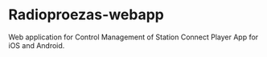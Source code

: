 # Radioproezas-webapp

Web application for Control Management of Station Connect Player App for iOS and Android. 
